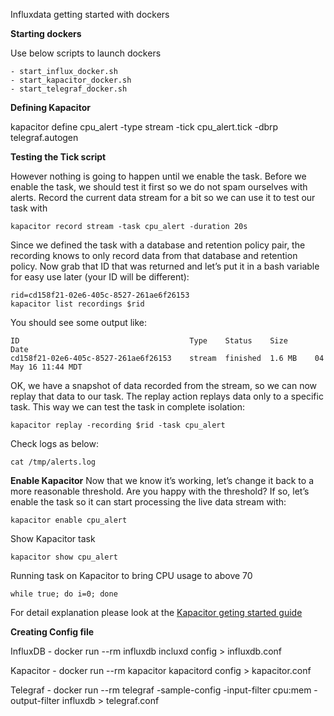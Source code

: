 Influxdata getting started with dockers


**Starting dockers**

Use below scripts to launch dockers

    - start_influx_docker.sh
    - start_kapacitor_docker.sh
    - start_telegraf_docker.sh


**Defining Kapacitor**

kapacitor define cpu_alert -type stream -tick cpu_alert.tick -dbrp telegraf.autogen

**Testing the Tick script**

However nothing is going to happen until we enable the task. Before we enable
the task, we should test it first so we do not spam ourselves with alerts.
Record the current data stream for a bit so we can use it to test our task with

```
kapacitor record stream -task cpu_alert -duration 20s
```

Since we defined the task with a database and retention policy pair, the
recording knows to only record data from that database and retention policy. Now
grab that ID that was returned and let’s put it in a bash variable for easy use
later (your ID will be different):

```
rid=cd158f21-02e6-405c-8527-261ae6f26153
kapacitor list recordings $rid
```
You should see some output like:
```
ID                                      Type    Status    Size      Date
cd158f21-02e6-405c-8527-261ae6f26153    stream  finished  1.6 MB    04 May 16 11:44 MDT
```

OK, we have a snapshot of data recorded from the stream, so we can now replay
that data to our task. The replay action replays data only to a specific task.
This way we can test the task in complete isolation:
```
kapacitor replay -recording $rid -task cpu_alert
```

Check logs as below:
```
cat /tmp/alerts.log
```

**Enable Kapacitor**
Now that we know it’s working, let’s change it back to a more reasonable
threshold. Are you happy with the threshold? If so, let’s enable the task so it
can start processing the live data stream with:
```
kapacitor enable cpu_alert
```
Show Kapacitor task       
```
kapacitor show cpu_alert
```
Running task on Kapacitor to bring CPU usage to above 70
```
while true; do i=0; done
```

For detail explanation please look at the [Kapacitor geting started
guide](https://docs.influxdata.com/kapacitor/v1.2/introduction/getting_started/)

**Creating Config file**

InfluxDB  - docker run --rm influxdb incluxd config > influxdb.conf

Kapacitor - docker run --rm kapacitor kapacitord config > kapacitor.conf

Telegraf  - docker run --rm telegraf -sample-config -input-filter cpu:mem -output-filter influxdb > telegraf.conf

